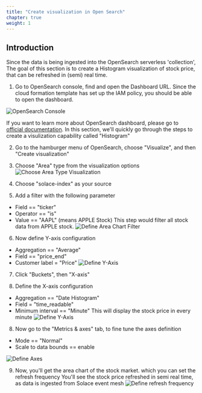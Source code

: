 ```yaml
---
title: "Create visualization in Open Search"
chapter: true
weight: 1 
---
```


## Introduction
Since the data is being ingested into the OpenSearch serverless 'collection', The goal of this section is to create a Histogram visualization of stock price, that can be refreshed in (semi) real time.

1. Go to OpenSearch console, find and open the Dashboard URL. Since the cloud formation template has set up the IAM policy, you should be able to open the dashboard. 

![OpenSearch Console](/static/images/moduleSix/AmazonOpenSearchConsole.png)

If you want to learn more about OpenSearch dashboard, please go to [official documentation](https://opensearch.org/docs/2.0/dashboards/dashboard/index/). In this section, we'll quickly go through the steps to create a visulization capability called "Histogram"

2. Go to the hamburger menu of OpenSearch, choose "Visualize", and then "Create visualization"

3. Choose "Area" type from the visualization options
![Choose Area Type Visualization](/static/images/moduleSix/OpenSearchNewVisualization.png)

4. Choose "solace-index" as your source

5. Add a filter with the following parameter
* Field == "ticker"
* Operator == "is"
* Value == "AAPL" (means APPLE Stock)
This step would filter all stock data from APPLE stock.
![Define Area Chart Filter](/static/images/moduleSix/OpenSearchVisualizationFilter.png)


6. Now define Y-axis configuration
* Aggregation == "Average"
* Field == "price_end"
* Customer label = "Price"
![Define Y-Axis](/static/images/moduleSix/OpenSearchYAxis.png)

7. Click "Buckets", then "X-axis"

8. Define the X-axis configuration
* Aggregation == "Date Histogram"
* Field = "time_readable"
* Minimum interval == "Minute"
This will display the stock price in every minute
![Define Y-Axis](/static/images/moduleSix/OpenSearchXAxis.png)

8. Now go to the "Metrics & axes" tab, to fine tune the axes definition 
* Mode == "Normal"
* Scale to data bounds == enable

![Define Axes](/static/images/moduleSix/OpenSearchVisualizationAxes.png)

9. Now, you'll get the area chart of the stock market. which you can set the refresh frequency
You'll see the stock price refreshed in semi real time, as data is ingested from Solace event mesh
![Define refresh frequency](/static/images/moduleSix/OpenSearchVisualizationRefreshConfig.png)


